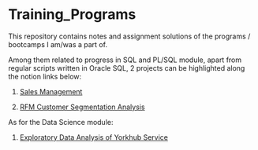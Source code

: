 # Training_Programs

This repository contains notes and assignment solutions of the programs / bootcamps I am/was a part of. 

Among them related to progress in SQL and PL/SQL module, apart from regular scripts written in Oracle SQL, 2 projects can be highlighted along the notion links below:

1. [Sales Management](https://boom-channel-e9c.notion.site/Sales-Management-Project-92a5b75070b9427ebe1e28111b23a1e8)

2. [RFM Customer Segmentation Analysis](https://boom-channel-e9c.notion.site/RFM-Analysis-2f78fba1ba614e449f0388a9e86fdc8a)

As for the Data Science module:
1. [Exploratory Data Analysis of Yorkhub Service](https://boom-channel-e9c.notion.site/Yorkhub-Food-Delivery-Service-8459091201694c079af333fed061e57b)
